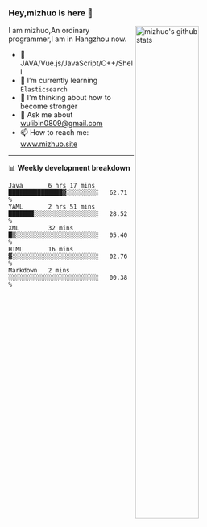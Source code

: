 ### Hey,mizhuo is here 👋

<img align="right" alt="mizhuo's github stats" width="50%" src="https://github-readme-stats.vercel.app/api?username=mizhuo&theme=tokyonight&show_icons=true">

I am mizhuo,An ordinary programmer,I am in Hangzhou now.

- 🔭 JAVA/Vue.js/JavaScript/C++/Shell
- 🌱 I’m currently learning `Elasticsearch`
- 🤔 I'm thinking about how to become stronger
- 💬 Ask me about wulibin0809@gmail.com
- 📫 How to reach me: www.mizhuo.site

---
📊 **Weekly development breakdown**

<!--START_SECTION:waka-->
```text
Java       6 hrs 17 mins   ███████████████▓░░░░░░░░░   62.71 % 
YAML       2 hrs 51 mins   ███████░░░░░░░░░░░░░░░░░░   28.52 % 
XML        32 mins         █▒░░░░░░░░░░░░░░░░░░░░░░░   05.40 % 
HTML       16 mins         ▓░░░░░░░░░░░░░░░░░░░░░░░░   02.76 % 
Markdown   2 mins          ░░░░░░░░░░░░░░░░░░░░░░░░░   00.38 % 
```
<!--END_SECTION:waka-->
